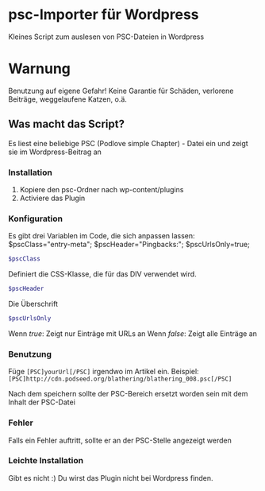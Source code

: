 # psc-Importer für Wordpress
Kleines Script zum auslesen von PSC-Dateien in Wordpress

# Warnung
Benutzung auf eigene Gefahr! Keine Garantie für Schäden, verlorene Beiträge, weggelaufene Katzen, o.ä.

## Was macht das Script?
Es liest eine beliebige PSC (Podlove simple Chapter) - Datei ein und zeigt sie im Wordpress-Beitrag an

### Installation
1. Kopiere den psc-Ordner nach wp-content/plugins
2. Activiere das Plugin

### Konfiguration
Es gibt drei Variablen im Code, die sich anpassen lassen:
 $pscClass="entry-meta";
 $pscHeader="Pingbacks:";
 $pscUrlsOnly=true;

```php
$pscClass
```
Definiert die CSS-Klasse, die für das DIV verwendet wird.
```php
$pscHeader
``` 
Die Überschrift

```php
$pscUrlsOnly
```
Wenn *true*: Zeigt nur Einträge mit URLs an
Wenn *false*: Zeigt alle Einträge an

### Benutzung
Füge `[PSC]yourUrl[/PSC]` irgendwo im Artikel ein.
Beispiel: `[PSC]http://cdn.podseed.org/blathering/blathering_008.psc[/PSC]`

Nach dem speichern sollte der PSC-Bereich ersetzt worden sein mit dem Inhalt der PSC-Datei

### Fehler
Falls ein Fehler auftritt, sollte er an der PSC-Stelle angezeigt werden

### Leichte Installation
Gibt es nicht :) Du wirst das Plugin nicht bei Wordpress finden. 



